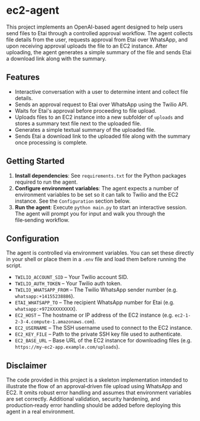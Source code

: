 # ec2-agent

This project implements an OpenAI-based agent designed to help users send files to Etai through a controlled approval workflow. The agent collects file details from the user, requests approval from Etai over WhatsApp, and upon receiving approval uploads the file to an EC2 instance. After uploading, the agent generates a simple summary of the file and sends Etai a download link along with the summary.

## Features

- Interactive conversation with a user to determine intent and collect file details.
- Sends an approval request to Etai over WhatsApp using the Twilio API.
- Waits for Etai's approval before proceeding to file upload.
- Uploads files to an EC2 instance into a new subfolder of `uploads` and stores a summary text file next to the uploaded file.
- Generates a simple textual summary of the uploaded file.
- Sends Etai a download link to the uploaded file along with the summary once processing is complete.

## Getting Started

1. **Install dependencies**: See `requirements.txt` for the Python packages required to run the agent.
2. **Configure environment variables**: The agent expects a number of environment variables to be set so it can talk to Twilio and the EC2 instance. See the `Configuration` section below.
3. **Run the agent**: Execute `python main.py` to start an interactive session. The agent will prompt you for input and walk you through the file‑sending workflow.

## Configuration

The agent is controlled via environment variables. You can set these directly in your shell or place them in a `.env` file and load them before running the script.

- `TWILIO_ACCOUNT_SID` – Your Twilio account SID.
- `TWILIO_AUTH_TOKEN` – Your Twilio auth token.
- `TWILIO_WHATSAPP_FROM` – The Twilio WhatsApp sender number (e.g. `whatsapp:+14155238886`).
- `ETAI_WHATSAPP_TO` – The recipient WhatsApp number for Etai (e.g. `whatsapp:+972XXXXXXXXX`).
- `EC2_HOST` – The hostname or IP address of the EC2 instance (e.g. `ec2-1-2-3-4.compute-1.amazonaws.com`).
- `EC2_USERNAME` – The SSH username used to connect to the EC2 instance.
- `EC2_KEY_FILE` – Path to the private SSH key file used to authenticate.
- `EC2_BASE_URL` – Base URL of the EC2 instance for downloading files (e.g. `https://my-ec2-app.example.com/uploads`).

## Disclaimer

The code provided in this project is a skeleton implementation intended to illustrate the flow of an approval‑driven file upload using WhatsApp and EC2. It omits robust error handling and assumes that environment variables are set correctly. Additional validation, security hardening, and production‑ready error handling should be added before deploying this agent in a real environment.
